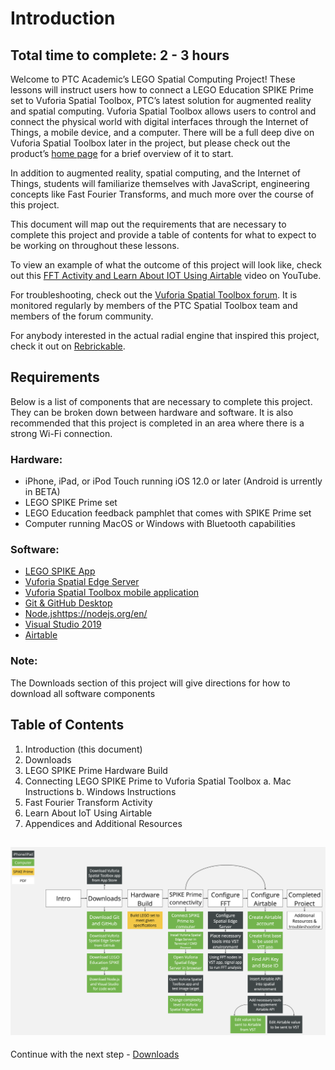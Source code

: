 # Introduction

## Total time to complete: 2 - 3 hours
Welcome to PTC Academic’s LEGO Spatial Computing Project! These lessons will instruct users how to connect a LEGO Education SPIKE Prime set to Vuforia Spatial Toolbox, PTC’s latest solution for augmented reality and spatial computing. Vuforia Spatial Toolbox allows users to control and connect the physical world with digital
interfaces through the Internet of Things, a mobile device, and a computer. There will be a full deep dive on Vuforia Spatial Toolbox later in the project, but please check out the product’s [home page](https://www.ptc.com/en/products/augmented-reality/vuforia-spatial-toolbox) for a brief overview of it to start.

In addition to augmented reality, spatial computing, and the Internet of Things, students will familiarize themselves with JavaScript, engineering concepts like Fast Fourier Transforms, and much more over the course of this project.

This document will map out the requirements that are necessary to complete this project and provide a table of contents for what to expect to be working on throughout these lessons.

To view an example of what the outcome of this project will look like, check out this [FFT Activity and Learn About IOT Using Airtable](https://youtu.be/5Z9nq_n4VDI) video on YouTube.

For troubleshooting, check out the [Vuforia Spatial Toolbox forum](https://forum.spatialtoolbox.vuforia.com/). It is monitored regularly by members of the PTC Spatial Toolbox team and members of the forum
community.

For anybody interested in the actual radial engine that inspired this project, check it out on [Rebrickable](https://rebrickable.com/mocs/MOC-3247/martijnnab/8-cylinder-radial-aircraft-engine/%23parts).

## Requirements
Below is a list of components that are necessary to complete this project. They can be broken down between hardware and software. It is also recommended that this project is completed in an area where there is a strong Wi-Fi connection.

### Hardware:
* iPhone, iPad, or iPod Touch running iOS 12.0 or later (Android is  urrently in BETA)
* LEGO SPIKE Prime set
* LEGO Education feedback pamphlet that comes with SPIKE Prime set
* Computer running MacOS or Windows with Bluetooth capabilities


### Software:
* [LEGO SPIKE App](https://education.lego.com/en-us/downloads/spike-prime/software)
* [Vuforia Spatial Edge Server](https://github.com/tuftsceeo/PTC-Toolbox)
* [Vuforia Spatial Toolbox mobile application](https://apps.apple.com/us/app/vuforia-spatial-toolbox/id1506071001)
* [Git & GitHub Desktop](https://desktop.github.com/)
* [Node.js]()https://nodejs.org/en/
* [Visual Studio 2019](https://visualstudio.microsoft.com/)
* [Airtable](https://airtable.com/)

### Note: 
The Downloads section of this project will give directions for how to download all software components

## Table of Contents

1. Introduction (this document)
2. Downloads
3. LEGO SPIKE Prime Hardware Build
4. Connecting LEGO SPIKE Prime to Vuforia Spatial Toolbox
    a. Mac Instructions
    b. Windows Instructions
5. Fast Fourier Transform Activity
6. Learn About IoT Using Airtable
7. Appendices and Additional Resources

## ![Project Workflow Overview](https://github.com/PTC-Academic/LEGO-Spatial-Computing-Project/blob/master/Documentation/images/project-workflow.png)

Continue with the next step - [Downloads](https://github.com/PTC-Academic/LEGO-Spatial-Computing-Project/blob/master/Documentation/2-Downloads.md)